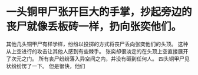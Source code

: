 # 一头铜甲尸张开巨大的手掌，抄起旁边的丧尸就像丢板砖一样，扔向张奕他们。
其他几头铜甲尸有样学样，纷纷以投掷的方式将丧尸丢向张奕他们的头顶。
这种从上空进行的攻击让其他人感到有些棘手。
张奕却很淡定的在头顶上空直接展开了次元之门。
所有丧尸纷纷落入异空间之内，并没有砸到任何人。
四头铜甲尸见状纷纷愣了一下。
但是很快，他们

